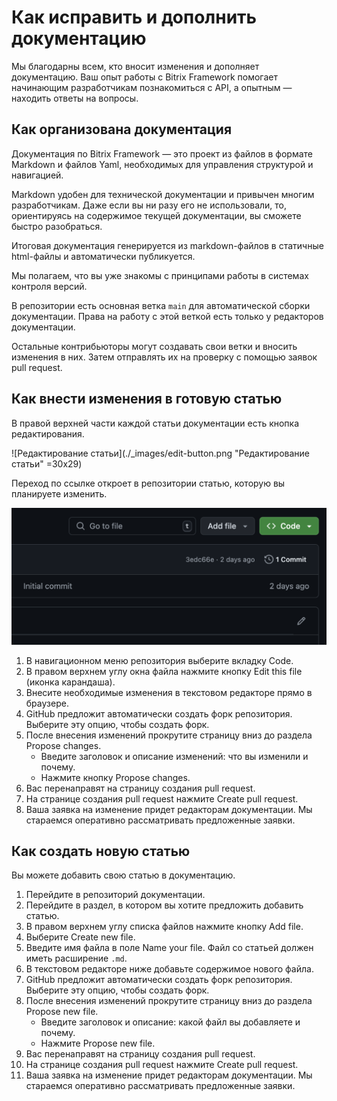# Как исправить и дополнить документацию

Мы благодарны всем, кто вносит изменения и дополняет документацию. Ваш опыт работы с Bitrix Framework помогает начинающим разработчикам познакомиться с API, а опытным — находить ответы на вопросы.

## Как организована документация

Документация по Bitrix Framework — это проект из файлов в формате Markdown и файлов Yaml, необходимых для управления структурой и навигацией.

Markdown удобен для технической документации и привычен многим разработчикам. Даже если вы ни разу его не использовали, то, ориентируясь на содержимое текущей документации, вы сможете быстро разобраться.

Итоговая документация генерируется из markdown-файлов в статичные html-файлы и автоматически публикуется.

Мы полагаем, что вы уже знакомы с принципами работы в системах контроля версий.

В репозитории есть основная ветка `main` для автоматической сборки документации. Права на работу с этой веткой есть только у редакторов документации.

Остальные контрибьюторы могут создавать свои ветки и вносить изменения в них. Затем отправлять их на проверку с помощью заявок pull request.

## Как внести изменения в готовую статью

В правой верхней части каждой статьи документации есть кнопка редактирования.

![Редактирование статьи](./_images/edit-button.png "Редактирование статьи" =30x29)

Переход по ссылке откроет в репозитории статью, которую вы планируете изменить.

![Редактирование статьи](./_images/github-changes.png "Редактирование статьи")

1.	В навигационном меню репозитория выберите вкладку Code.
2.	В правом верхнем углу окна файла нажмите кнопку Edit this file (иконка карандаша).
3.	Внесите необходимые изменения в текстовом редакторе прямо в браузере.
4.	GitHub предложит автоматически создать форк репозитория. Выберите эту опцию, чтобы создать форк.
5.	После внесения изменений прокрутите страницу вниз до раздела Propose changes.
    - Введите заголовок и описание изменений: что вы изменили и почему.
    - Нажмите кнопку Propose changes.
6.	Вас перенаправят на страницу создания pull request.
7.	На странице создания pull request нажмите Create pull request.
8.	Ваша заявка на изменение придет редакторам документации. Мы стараемся оперативно рассматривать предложенные заявки.

## Как создать новую статью

Вы можете добавить свою статью в документацию.

1.	Перейдите в репозиторий документации.
2.	Перейдите в раздел, в котором вы хотите предложить добавить статью.
3.	В правом верхнем углу списка файлов нажмите кнопку Add file.
4.	Выберите Create new file.
5.	Введите имя файла в поле Name your file. Файл со статьей должен иметь расширение `.md`.
6.	В текстовом редакторе ниже добавьте содержимое нового файла.
7.	GitHub предложит автоматически создать форк репозитория. Выберите эту опцию, чтобы создать форк.
8.	После внесения изменений прокрутите страницу вниз до раздела Propose new file.
    - Введите заголовок и описание: какой файл вы добавляете и почему.
    - Нажмите Propose new file.
9.	Вас перенаправят на страницу создания pull request.
10.	На странице создания pull request нажмите Create pull request.
11.	Ваша заявка на изменение придет редакторам документации. Мы стараемся оперативно рассматривать предложенные заявки.
